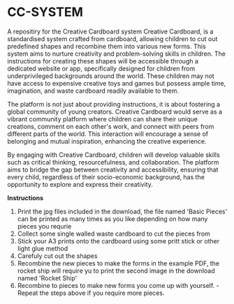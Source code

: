 # CC-SYSTEM
A repositiry for the Creative Cardboard system
Creative Cardboard, is a standardised system crafted from cardboard, allowing children to cut out predefined shapes and recombine them into various new forms. This system aims to nurture creativity and problem-solving skills in children. The instructions for creating these shapes will be accessible through a dedicated website or app, specifically designed for children from underprivileged backgrounds around the world. These children may not have access to expensive creative toys and games but possess ample time, imagination, and waste cardboard readily available to them.

The platform is not just about providing instructions, it is about fostering a global community of young creators. Creative Cardboard would serve as a vibrant community platform where children can share their unique creations, comment on each other's work, and connect with peers from different parts of the world. This interaction will encourage a sense of belonging and mutual inspiration, enhancing the creative experience.

By engaging with Creative Cardboard, children will develop valuable skills such as critical thinking, resourcefulness, and collaboration. The platform aims to bridge the gap between creativity and accessibility, ensuring that every child, regardless of their socio-economic background, has the opportunity to explore and express their creativity.

**Instructions**
1. Print the jpg files included in the download, the file named 'Basic Pieces' can be printed as many times as you like depending on how many pieces you requrie
2. Collect some single walled waste cardboard to cut the pieces from
3. Stick your A3 prints onto the cardboard using some pritt stick or other light glue method
4. Carefuly cut out the shapes
5. Recombine the new pieces to make the forms in the example PDF, the rocket ship will require yu to print the second image in the download named 'Rocket Ship'
6. Recombine to pieces to make new forms you come up with yourself. - Repeat the steps above if you require more pieces.
